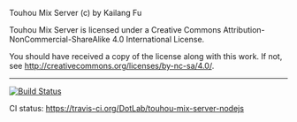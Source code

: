Touhou Mix Server (c) by Kailang Fu

Touhou Mix Server is licensed under a
Creative Commons Attribution-NonCommercial-ShareAlike 4.0 International License.

You should have received a copy of the license along with this
work. If not, see <http://creativecommons.org/licenses/by-nc-sa/4.0/>.

---

[![Build Status](https://travis-ci.org/DotLab/touhou-mix-server-nodejs.svg?branch=master)](https://travis-ci.org/DotLab/touhou-mix-server-nodejs)

CI status: <https://travis-ci.org/DotLab/touhou-mix-server-nodejs>